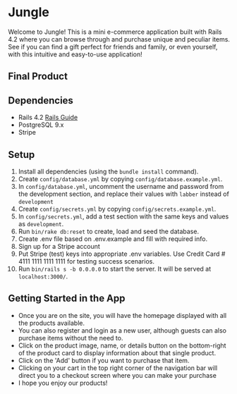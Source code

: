 # Jungle

Welcome to Jungle! This is a mini e-commerce application built with Rails 4.2 where you can browse through and purchase unique and peculiar items. See if you can find a gift perfect for friends and family, or even yourself, with this intuitive and easy-to-use application!

## Final Product

<!-- !["Screenshot of overall page"](https://github.com/Juicetin22/scheduler/blob/master/docs/overall-webpage.png) -->

## Dependencies

* Rails 4.2 [Rails Guide](http://guides.rubyonrails.org/v4.2/)
* PostgreSQL 9.x
* Stripe

## Setup

1. Install all dependencies (using the `bundle install` command).
2. Create `config/database.yml` by copying `config/database.example.yml`.
3. In `config/database.yml`, uncomment the username and password from the development section, and replace their values with `labber` instead of `development`
3. Create `config/secrets.yml` by copying `config/secrets.example.yml`.
4. In `config/secrets.yml`, add a test section with the same keys and values as `development`.
4. Run `bin/rake db:reset` to create, load and seed the database.
5. Create .env file based on .env.example and fill with required info.
6. Sign up for a Stripe account
7. Put Stripe (test) keys into appropriate .env variables. Use Credit Card # 4111 1111 1111 1111 for testing success scenarios.
8. Run `bin/rails s -b 0.0.0.0` to start the server. It will be served at `localhost:3000/`.

## Getting Started in the App

- Once you are on the site, you will have the homepage displayed with all the products available.
- You can also register and login as a new user, although guests can also purchase items without the need to.
- Click on the product image, name, or details button on the bottom-right of the product card to display information about that single product.
- Click on the 'Add' button if you want to purchase that item.
- Clicking on your cart in the top right corner of the navigation bar will direct you to a checkout screen where you can make your purchase
- I hope you enjoy our products!